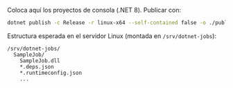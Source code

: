 Coloca aquí los proyectos de consola (.NET 8). Publicar con:

```bash
dotnet publish -c Release -r linux-x64 --self-contained false -o ./publish
```

Estructura esperada en el servidor Linux (montada en `/srv/dotnet-jobs`):

```
/srv/dotnet-jobs/
  SampleJob/
    SampleJob.dll
    *.deps.json
    *.runtimeconfig.json
    ...
```
